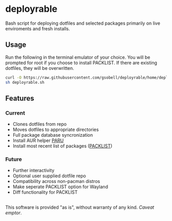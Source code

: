 # deployrable
Bash script for deploying dotfiles and selected packages primarily on live enviroments and fresh installs.

## Usage
Run the following in the terminal emulator of your choice. You will be prompted for root if you choose to install PACKLIST. If there are existing dotfiles, they will be overwritten.
```bash
curl -O https://raw.githubusercontent.com/gsobell/deployrable/home/deployrable.sh
sh deployrable.sh
```
## Features

### Current
- Clones dotfiles from repo
- Moves dotfiles to appropriate directories
- Full package database syncronization
- Install AUR helper [PARU](https://github.com/morganamilo/paru)
- Install most recent list of packages ([PACKLIST](https://github.com/gsobell/dotfiles/tree/main/packlist))

### Future
- Further interactivity
- Optional user supplied dotfile repo
- Compatibility across non-pacman distros
- Make seperate PACKLIST option for Wayland
- Diff functionality for PACKLIST
##
This software is provided "as is", without warranty of any kind. *Caveat emptor*.
